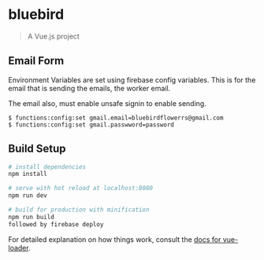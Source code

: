 # bluebird

> A Vue.js project

## Email Form 

Environment Variables are set using firebase config variables.  This is for the email that is sending the emails, the worker email.  

The email also, must enable unsafe signin to enable sending.  

    $ functions:config:set gmail.email=bluebirdflowerrs@gmail.com
    $ functions:config:set gmail.passwword=password



## Build Setup

``` bash
# install dependencies
npm install

# serve with hot reload at localhost:8080
npm run dev

# build for production with minification
npm run build
followed by firebase deploy 
```

For detailed explanation on how things work, consult the [docs for vue-loader](http://vuejs.github.io/vue-loader).
